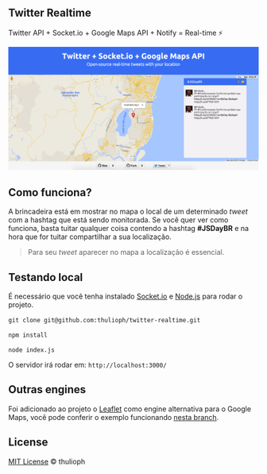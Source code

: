## Twitter Realtime

Twitter API + Socket.io + Google Maps API + Notify = Real-time :zap:

![exemplo](example.png "Exemplo da Aplicação rodando")

## Como funciona?

A brincadeira está em mostrar no mapa o local de um determinado _tweet_ com a hashtag que está sendo monitorada. Se você quer ver como funciona, basta tuitar qualquer coisa contendo a hashtag **#JSDayBR** e na hora que for tuitar compartilhar a sua localização.

> Para seu _tweet_ aparecer no mapa a localização é essencial. 

## Testando local

É necessário que você tenha instalado [Socket.io](http://socket.io/) e [Node.js](https://nodejs.org/en/) para rodar o projeto.

```
git clone git@github.com:thulioph/twitter-realtime.git
```

```
npm install
```

```
node index.js
```

O servidor irá rodar em: `http://localhost:3000/`

## Outras engines

Foi adicionado ao projeto o [Leaflet](http://leafletjs.com/) como engine alternativa para o Google Maps, você pode conferir o exemplo funcionando [nesta branch](https://github.com/thulioph/twitter-realtime/tree/leaflet-js).


## License

[MIT License](http://thulioph.mit-license.org/) © thulioph
